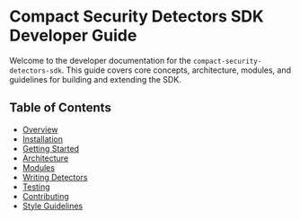 <!-- docs/index.md -->
# Compact Security Detectors SDK Developer Guide

Welcome to the developer documentation for the `compact-security-detectors-sdk`. This guide covers core concepts, architecture, modules, and guidelines for building and extending the SDK.

## Table of Contents

- [Overview](overview.md)
- [Installation](installation.md)
- [Getting Started](getting_started.md)
- [Architecture](architecture.md)
- [Modules](modules.md)
- [Writing Detectors](detectors.md)
- [Testing](testing.md)
- [Contributing](contributing.md)
- [Style Guidelines](style_guidelines.md)